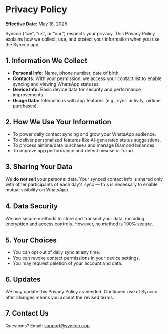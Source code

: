 

# Privacy Policy

**Effective Date:** May 18, 2025

Syncco (“we”, “us”, or “our”) respects your privacy. This Privacy Policy explains how we collect, use, and protect your information when you use the Syncco app.

## 1. Information We Collect

* **Personal Info:** Name, phone number, date of birth.
* **Contacts:** With your permission, we access your contact list to enable syncing and viewing WhatsApp statuses.
* **Device Info:** Basic device data for security and performance improvements.
* **Usage Data:** Interactions with app features (e.g., sync activity, airtime purchases).

## 2. How We Use Your Information

* To power daily contact syncing and grow your WhatsApp audience.
* To deliver personalized features like AI-generated status suggestions.
* To process airtime/data purchases and manage Diamond balances.
* To improve app performance and detect misuse or fraud.

## 3. Sharing Your Data

We **do not sell** your personal data. Your synced contact info is shared only with other participants of each day's sync — this is necessary to enable mutual visibility on WhatsApp.

## 4. Data Security

We use secure methods to store and transmit your data, including encryption and access controls. However, no method is 100% secure.

## 5. Your Choices

* You can opt out of daily sync at any time.
* You can revoke contact permissions in your device settings.
* You may request deletion of your account and data.

## 6. Updates

We may update this Privacy Policy as needed. Continued use of Syncco after changes means you accept the revised terms.

## 7. Contact Us

Questions? Email: [support@syncco.app](mailto:support@syncco.app)
